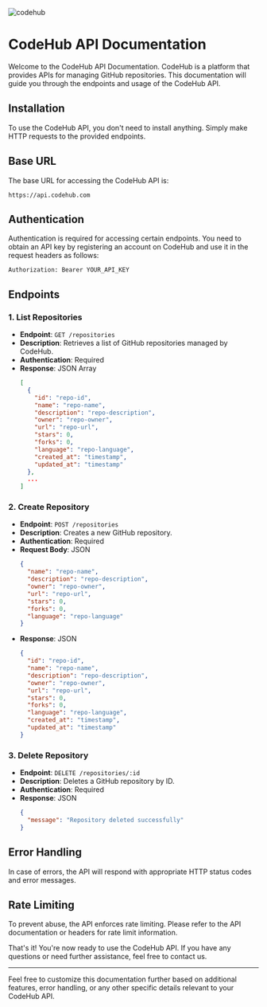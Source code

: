 
 ![codehub](https://github.com/LegendSumeet/API-CODEHUB/assets/85386116/f810105b-5dfd-442e-8cfd-db55edd2a3e8)

 # CodeHub API Documentation

Welcome to the CodeHub API Documentation. CodeHub is a platform that provides APIs for managing GitHub repositories. This documentation will guide you through the endpoints and usage of the CodeHub API.

## Installation

To use the CodeHub API, you don't need to install anything. Simply make HTTP requests to the provided endpoints.

## Base URL

The base URL for accessing the CodeHub API is:

```
https://api.codehub.com
```

## Authentication

Authentication is required for accessing certain endpoints. You need to obtain an API key by registering an account on CodeHub and use it in the request headers as follows:

```
Authorization: Bearer YOUR_API_KEY
```

## Endpoints

### 1. List Repositories

- **Endpoint**: `GET /repositories`
- **Description**: Retrieves a list of GitHub repositories managed by CodeHub.
- **Authentication**: Required
- **Response**: JSON Array
  ```json
  [
    {
      "id": "repo-id",
      "name": "repo-name",
      "description": "repo-description",
      "owner": "repo-owner",
      "url": "repo-url",
      "stars": 0,
      "forks": 0,
      "language": "repo-language",
      "created_at": "timestamp",
      "updated_at": "timestamp"
    },
    ...
  ]
  ```

### 2. Create Repository

- **Endpoint**: `POST /repositories`
- **Description**: Creates a new GitHub repository.
- **Authentication**: Required
- **Request Body**: JSON
  ```json
  {
    "name": "repo-name",
    "description": "repo-description",
    "owner": "repo-owner",
    "url": "repo-url",
    "stars": 0,
    "forks": 0,
    "language": "repo-language"
  }
  ```
- **Response**: JSON
  ```json
  {
    "id": "repo-id",
    "name": "repo-name",
    "description": "repo-description",
    "owner": "repo-owner",
    "url": "repo-url",
    "stars": 0,
    "forks": 0,
    "language": "repo-language",
    "created_at": "timestamp",
    "updated_at": "timestamp"
  }
  ```

### 3. Delete Repository

- **Endpoint**: `DELETE /repositories/:id`
- **Description**: Deletes a GitHub repository by ID.
- **Authentication**: Required
- **Response**: JSON
  ```json
  {
    "message": "Repository deleted successfully"
  }
  ```

## Error Handling

In case of errors, the API will respond with appropriate HTTP status codes and error messages.

## Rate Limiting

To prevent abuse, the API enforces rate limiting. Please refer to the API documentation or headers for rate limit information.

That's it! You're now ready to use the CodeHub API. If you have any questions or need further assistance, feel free to contact us.

---
Feel free to customize this documentation further based on additional features, error handling, or any other specific details relevant to your CodeHub API.
